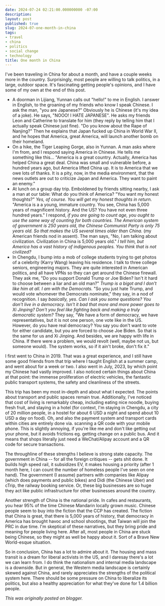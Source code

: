 ```yaml
---
date: 2024-07-24 02:21:00.000000000 -07:00
description:
layout: post
published: true
slug: 2024-07-one-month-in-china
tags:
- travel
- china
- politics
- social change
- technology
title: One month in China
---
```

I've been traveling in China for about a month, and have a couple weeks more in the country. Surprisingly, most people are willing to talk politics, in a large, outdoor space. It's fascinating getting people's opinions, and I have some of my own at the end of this post.

* A doorman in Lijiang, Yunnan calls out "hello!" to me in English. I answer in English, to the groaning of my friends who know I speak Chinese. I ask the man, "you are Japanese?" Obviously he is Chinese (it's my idea of a joke). He says, "NOOO! I HATE JAPANESE". He asks my friends Leon and Catherine to translate for him (they reply by telling him that I actually speak Chinese just fine). "Do you know about the Rape of Nanjing?" Then he explains that Japan fucked up China in World War II, and he hopes that America, great America, will launch another bomb on their homeland.
* On a hike, the Tiger Leaping Gorge, also in Yunnan. A man asks where I'm from, and I respond saying America in Chinese. He tells me something like this... "America is a great country. Actually, America has helped China a great deal. China was small and vulnerable before, a hundred years ago, but America lifted China up. It is to America that we owe lots of thanks. It is a pity, now, in the media environment, that the news outlets are out to criticize Japan and America. They want to paint an enemy."
* At lunch on a group day trip. Emboldened by friends sitting nearby, I ask a man at our table: What do you think of America? "You want my honest thoughts?" *Yes, of course. You will get my honest thoughts in return.* "America is a a young, immature country. You see, China has 5,000 years of magnificent history. And the US? You have not even three hundred years." I respond, *if you are going to count age, you ought to use the same way of counting for both countries. The American system of government is 250 years old, the Chinese Communist Party is only 75 years old. So that makes the US several times older than China.* (my American friends nod in assent). The man says, "No, I am talking about civilization. Civilization in China is 5,000 years old." *I tell him, but America has a vast history of indigenous peoples. You think that is not civilized?*
* In Chengdu, I bump into a mob of college students trying to get photos of a celebrity (Karry Wang) leaving his residence. I talk to three college seniors, engineering majors. They are quite interested in American politics, and all have VPNs so they can get around the Chinese firewall. They ask me, "Do you support Donald Trump or Joe Biden? Isn't it hard to choose between a liar and an old man?" *Trump is a bigot and I don't like him at all. I am with the Democrats.* "So you just hate Trump, and would vote whomever the Democrats nominate," they say, in a nod of recognition. I say *basically, yes*. *Can I ask you some questions? You don't live in a democracy. Isn't it bad that more and more power goes to Xi Jinping? Don't you feel like fighting back and making a truly democratic system?* They say, "We have a form of democracy, we have representatives, but it is not one person, one vote like in the US. However, do you have real democracy? You say you don't want to vote for either candidate, but you are forced to choose Joe Biden. So that is the same for us and Xi Jinping. And besides, we are happy with life in China. If there were a problem, we would revolt (well, maybe not us, but someone would). The system works, so if it ain't broke, don't fix it."

I first went to China in 2019. That was a great experience, and I still have some good friends from that trip where I taught English at a summer camp, and went about for a week or two. I also went in July, 2023, by which point my Chinese had vastly improved. I also noticed certain things about China at that point: the immense proliferation of electric vehicles, the fantastic public transport systems, the safety and cleanliness of the streets.

This trip has been my most in-depth and about what I expected. The points about transport and public spaces remain true. Additionally, I've noticed that cost of living is remarkably cheap, including eating nice noodle, buying fresh fruit, and staying in a hotel (for context, I'm staying in Chengdu, a city of 20 million people, in a hostel for about 6 USD a night and spend about 10 USD a day on food). Oh, and also the payment system and transport cards within cities are entirely done via. scanning a QR code with your mobile phone. This is slightly annoying, if you're like me and don't like getting out your phone, but it avoids frictions eg. getting change on a public bus. And it means that shops literally just need a WeChat/Alipay account and a QR code for secure transactions.

The throughline of these strengths I believe is strong state
capacity. The government in China -- for all the foreign critiques --
gets shit done. It builds high speed rail, it subsidizes EV, it makes
housing a priority (after 1 month here, I can count the number of
homeless people I've seen on one hand). The government (I assume)
partners with companies like Alipay (which does payments and public
bikes) and Didi (the Chinese Uber) and cTrip, the railway booking
service. Or, these big businesses are so huge they act like public
infrastructure for other businesses around the country.   


Another strength of China is the national pride. In cafes and restaurants, you hear 95% of the time Chinese Mandarin locally grown music. Chinese people seem to buy into the fiction that the CCP has created. The fiction that China is great, that there is 5,000 years of history, that democracy in America has brought havoc and school shootings, that Taiwan will join the PRC in due time. I'm skeptical of these narratives, but they bring pride and meaning for people living here. After all, most people in China are stuck being Chinese, so they might as well be happy about it. Sort of a Brave New World-esque situation.

So in conclusion, China has a lot to admire about it. The housing and mass transit is a dream for liberal activists in the US, and I daresay there's a lot we can learn from. I do think the nationalism and internal media landscape is a downside. But in general, the Western media landscape is certainly skewed against China, and rarely appreciates the strengths of the political system here. There should be some pressure on China to liberalize its politics, but also a healthy appreciation for what they've done for 1.4 billion people.   

*This was originally posted on blogger.*

